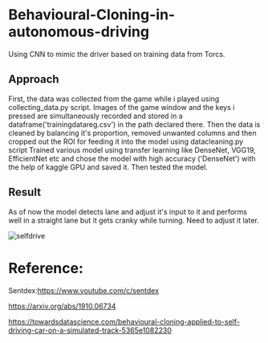 # Behavioural-Cloning-in-autonomous-driving

Using CNN to mimic the driver based on training data from Torcs.

## Approach 
  First, the data was collected from the game while i played using collecting_data.py script. Images of the game window and the keys i pressed are simultaneously recorded and stored in a dataframe('trainingdatareg.csv') in the path declared there.
  Then the data is cleaned by balancing it's proportion, removed unwanted columns and then cropped out the ROI for feeding it into the model using datacleaning.py script
  Trained various model using transfer learning like DenseNet, VGG19, EfficientNet etc and chose the model with high accuracy ('DenseNet') with the help of kaggle GPU and saved it.
  Then tested the model.
  
## Result
  As of now the model detects lane and adjust it's input to it and performs well in a straight lane but it gets cranky while turning. Need to adjust it later.

![selfdrive](https://user-images.githubusercontent.com/72936645/146306891-0323ee95-d889-4a07-a60c-04fb2f9405e3.gif)

# Reference:
  Sentdex:https://www.youtube.com/c/sentdex
  
  https://arxiv.org/abs/1910.06734
  
  https://towardsdatascience.com/behavioural-cloning-applied-to-self-driving-car-on-a-simulated-track-5365e1082230
  
